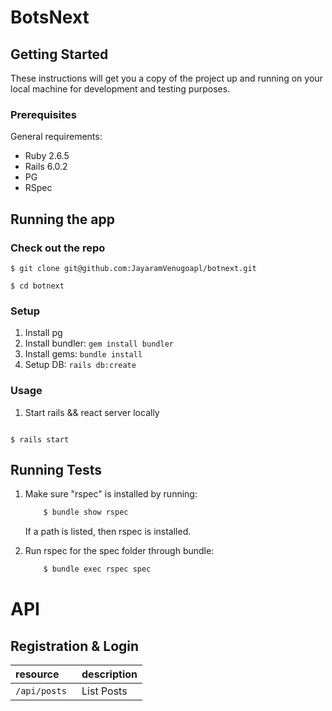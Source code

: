 # BotsNext

## Getting Started

These instructions will get you a copy of the project up and running on your local machine for development and testing purposes.

### Prerequisites

General requirements:

- Ruby 2.6.5
- Rails 6.0.2
- PG
- RSpec

## Running the app

### Check out the repo

```
$ git clone git@github.com:JayaramVenugoapl/botnext.git
```

```
$ cd botnext
```

### Setup

1. Install pg
2. Install bundler: `gem install bundler`
3. Install gems: `bundle install`
4. Setup DB: `rails db:create`

### Usage

1. Start rails && react server locally

```

$ rails start

```

## Running Tests

1. Make sure "rspec" is installed by running:

   ```sh
       $ bundle show rspec
   ```

   If a path is listed, then rspec is installed.

2. Run rspec for the spec folder through bundle:
   ```sh
       $ bundle exec rspec spec
   ```

# API

## Registration & Login

| resource      | description |
| :------------ | :---------- |
| `/api/posts ` | List Posts  |

